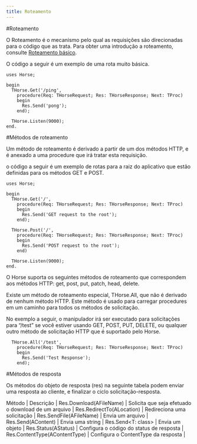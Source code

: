 ```yaml
---
title: Roteamento
---
```


#Roteamento

O Roteamento é o mecanismo pelo qual as requisições são direcionadas para o código que as trata. Para obter uma introdução a roteamento, consulte [Roteamento básico](../basic-routing).

O código a seguir é um exemplo de uma rota muito básica.

``` delphi
uses Horse;

begin
  THorse.Get('/ping',
    procedure(Req: THorseRequest; Res: THorseResponse; Next: TProc)
    begin
      Res.Send('pong');
    end);

  THorse.Listen(9000);
end.
```

#Métodos de roteamento

Um método de roteamento é derivado a partir de um dos métodos HTTP, e é anexado a uma procedure que irá tratar esta requisição.

o código a seguir é um exemplo de rotas para a raiz do aplicativo que estão definidas para os métodos GET e POST.

``` delphi
uses Horse;

begin
  THorse.Get('/',
    procedure(Req: THorseRequest; Res: THorseResponse; Next: TProc)
    begin
      Res.Send('GET request to the root');
    end);
	
  THorse.Post('/',
    procedure(Req: THorseRequest; Res: THorseResponse; Next: TProc)
    begin
      Res.Send('POST request to the root');
    end)	

  THorse.Listen(9000);
end.
```

O Horse suporta os seguintes métodos de roteamento que correspondem aos métodos HTTP: get, post, put, patch, head, delete.

Existe um método de roteamento especial,  THorse.All, que não é derivado de nenhum método HTTP. Este método é usado para carregar procedures em um caminho para todos os métodos de solicitação.

No exemplo a seguir, o manipulador irá ser executado para solicitações para “/test” se você estiver usando GET, POST, PUT, DELETE, ou qualquer outro método de solicitação HTTP que é suportado pelo Horse.

``` delphi
  THorse.All('/test',
    procedure(Req: THorseRequest; Res: THorseResponse; Next: TProc)
    begin
      Res.Send('Test Response');
    end);
```

#Métodos de resposta

Os métodos do objeto de resposta (res) na seguinte tabela podem enviar uma resposta ao cliente, e finalizar o ciclo solicitação-resposta.

Método | Descrição |
Res.Download(AFileName) | Solicita que seja efetuado o download de um arquivo |
Res.RedirectTo(ALocation) | Redireciona uma solicitação |
Res.SendFile(AFileName) | Envia um arquivo |
Res.Send(AContent) | Envia uma string |
Res.Send<T: class> | Envia um objeto |
Res.Status(AStatus) | Configura o código do status de resposta |
Res.ContentType(AContentType) | Configura o ContentType da resposta |